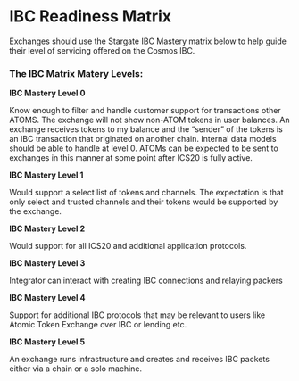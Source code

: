# IBC Readiness Matrix
Exchanges should use the Stargate IBC Mastery matrix below to help guide their level of servicing offered on the Cosmos IBC.

### The IBC Matrix Matery Levels:

**IBC Mastery Level 0**

Know enough to filter and handle customer support for transactions other ATOMS. The exchange will not show non-ATOM tokens in user balances. An exchange receives tokens to my balance and the “sender” of the tokens is an IBC transaction that originated on another chain. Internal data models should be able to handle at level 0. ATOMs can be expected to be sent to exchanges in this manner at some point after ICS20 is fully active.

**IBC Mastery Level 1**

Would support a select list of tokens and channels. The expectation is that only select and trusted channels and their tokens would be supported by the exchange.

**IBC Mastery Level 2**

Would support for all ICS20 and additional application protocols.

**IBC Mastery Level 3**

Integrator can interact with creating IBC connections and relaying packers

**IBC Mastery Level 4**

Support for additional IBC protocols that may be relevant to users like Atomic Token Exchange over IBC or lending etc.

**IBC Mastery Level 5**

An exchange runs infrastructure and creates and receives IBC packets either via a chain or a solo machine.
